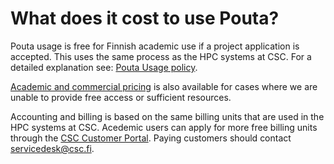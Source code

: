 # What does it cost to use Pouta?

Pouta usage is free for Finnish academic use if a project application is accepted. This uses the same process as the HPC systems at CSC. For a detailed explanation see: [Pouta Usage policy](/cloud/pouta/vm-flavors-and-billing).

[Academic and commercial pricing](https://research.csc.fi/pricing-of-computing-services) is also available for cases where we are unable to provide free access or sufficient resources.

Accounting and billing is based on the same billing units that are used in the HPC systems at CSC. Acedemic users can apply for more free billing units through the [CSC Customer Portal](https://my.csc.fi). Paying customers should contact [servicedesk@csc.fi](mailto:servicedesk@csc.fi).
